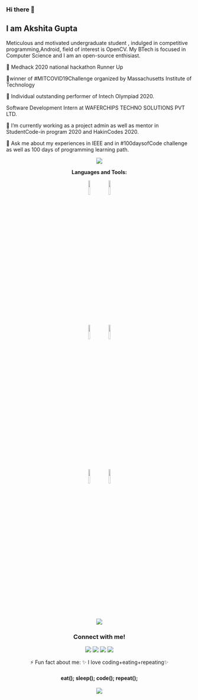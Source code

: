 ###          Hi there 👋

## I am Akshita Gupta

Meticulous and motivated undergraduate student , indulged in competitive programming,Android, field of interest is OpenCV. 
My BTech is focused in Computer Science and I am an open-source enthisiast.

🥇 Medhack 2020 national hackathon Runner Up 

🥇winner of #MITCOVID19Challenge organized by Massachusetts Institute of Technology 

🥇 Individual outstanding performer of Intech Olympiad 2020.

Software Development Intern at WAFERCHIPS TECHNO SOLUTIONS PVT LTD.

🔭 I’m currently working as a project admin as well as mentor in StudentCode-in program 2020 and HakinCodes 2020.

💬 Ask me about my experiences in IEEE and in #100daysofCode challenge as well as 100 days of programming learning path.



<div align="center">
  
  <img src="https://github-readme-stats.vercel.app/api?username=akshitagupta15june&&show_icons=true&hide_border=false&title_color=ffffff&text_color=daf7dc&icon_color=bb2acf&bg_color=191919">




  
**Languages and Tools:** 
  <p>
  
  <code><img width="10%" src="https://www.vectorlogo.zone/logos/python/python-ar21.svg"></code>
  <code><img width="10%" src="https://www.vectorlogo.zone/logos/numpy/numpy-ar21.svg"></code>
  <br />
  <code><img width="10%" src="https://www.vectorlogo.zone/logos/w3_html5/w3_html5-ar21.svg"></code>
  <code><img width="10%" src="https://www.vectorlogo.zone/logos/tailwindcss/tailwindcss-ar21.svg"></code>
  <br />
  <code><img width="10%" src="https://www.vectorlogo.zone/logos/git-scm/git-scm-ar21.svg"></code>
  <code><img width="10%" src="https://www.vectorlogo.zone/logos/opencv/opencv-ar21.svg"></code>
  <br />
  
</p>





<img src="https://github-readme-stats.vercel.app/api/top-langs/?username=akshitagupta15june&layout=compact&hide_border=false&title_color=ffffff&text_color=daf7dc&icon_color=bb2acf&bg_color=191919">


 
### Connect with me!
[<img src="https://img.shields.io/badge/linkedin-%230077B5.svg?&style=for-the-badge&logo=linkedin&logoColor=white" />](https://www.linkedin.com/in/akshita-gupta-a4a895187/) [<img src = "https://img.shields.io/badge/twitter-%2320A1F1.svg?&style=for-the-badge&logo=twitter&logoColor=white">](https://twitter.com/Akshita_archer/)
[<img src="https://img.shields.io/badge/medium-%23292929.svg?&style=for-the-badge&logo=medium&logoColor=white" />](https://medium.com/@akshitagupta15june)   [<img src="https://img.shields.io/badge/BLOGS-%23292929.svg?&style=for-the-badge&logo=BLOGS&logoColor=white" />](https://akshita1506.home.blog) 

        
 ⚡ Fun fact about me: ✨ I love coding+eating+repeating✨ 
 
 #### eat(); sleep(); code(); repeat();

![](https://visitor-badge.glitch.me/badge?page_id=akshitagupta15june.akshitagupta15june)

